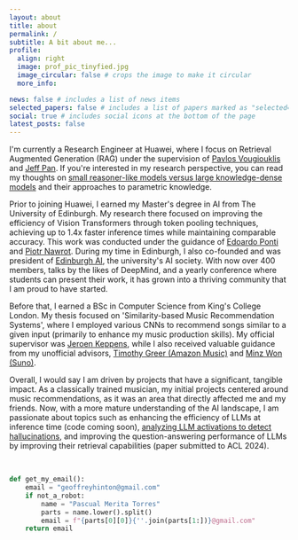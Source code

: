 ```yaml
---
layout: about
title: about
permalink: /
subtitle: A bit about me...
profile:
  align: right
  image: prof_pic_tinyfied.jpg
  image_circular: false # crops the image to make it circular
  more_info:

news: false # includes a list of news items
selected_papers: false # includes a list of papers marked as "selected={true}"
social: true # includes social icons at the bottom of the page
latest_posts: false
---
```


I'm currently a Research Engineer at Huawei, where I focus on Retrieval Augmented Generation (RAG) under the supervision of [Pavlos Vougiouklis](https://scholar.google.com/citations?hl=en&user=9J7YeR0AAAAJ&view_op=list_works&sortby=pubdate) and [Jeff Pan](https://scholar.google.com/citations?user=zLDAY8QAAAAJ&hl=es). If you're interested in my research perspective, you can read my thoughts on [small reasoner-like models versus large knowledge-dense models](https://pascualmeritatorres.github.io/blog/2024/small_vs_big_models/) and their approaches to parametric knowledge.

Prior to joining Huawei, I earned my Master's degree in AI from The University of Edinburgh. My research there focused on improving the efficiency of Vision Transformers through token pooling techniques, achieving up to 1.4x faster inference times while maintaining comparable accuracy. This work was conducted under the guidance of [Edoardo Ponti](https://scholar.google.ca/citations?user=tklL2q0AAAAJ&hl=en) and [Piotr Nawrot](https://scholar.google.com/citations?user=9wrNHUQAAAAJ&hl=en). During my time in Edinburgh, I also co-founded and was president of [Edinburgh AI](https://edinburghai.org/), the university's AI society. With now over 400 members, talks by the likes of DeepMind, and a yearly conference where students can present their work, it has grown into a thriving community that I am proud to have started.

Before that, I earned a BSc in Computer Science from King's College London. My thesis focused on 'Similarity-based Music Recommendation Systems', where I employed various CNNs to recommend songs similar to a given input (primarily to enhance my music production skills). My official supervisor was [Jeroen Keppens](https://scholar.google.co.uk/citations?user=6uEtmfoAAAAJ&hl=de), while I also received valuable guidance from my unofficial advisors, [Timothy Greer (Amazon Music)](https://www.linkedin.com/in/timothy-greer-ph-d-28630671/) and [Minz Won (Suno)](https://scholar.google.com/citations?user=x5rArQMAAAAJ&hl=en).

Overall, I would say I am driven by projects that have a significant, tangible impact. As a classically trained musician, my initial projects centered around music recommendations, as it was an area that directly affected me and my friends. Now, with a more mature understanding of the AI landscape, I am passionate about topics such as enhancing the efficiency of LLMs at inference time (code coming soon), [analyzing LLM activations to detect hallucinations](https://github.com/tberm/mlp_cw4?tab=readme-ov-file), and improving the question-answering performance of LLMs by improving their retrieval capabilities (paper submitted to ACL 2024).

<br/>
 
```python
def get_my_email():
    email = "geoffreyhinton@gmail.com"
    if not_a_robot:
        name = "Pascual Merita Torres"
        parts = name.lower().split()
        email = f"{parts[0][0]}{''.join(parts[1:])}@gmail.com"
    return email
```

